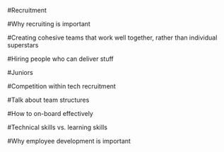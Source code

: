 #Recruitment

#Why recruiting is important

#Creating cohesive teams that work well together, rather than individual superstars

#Hiring people who can deliver stuff

#Juniors

#Competition within tech recruitment

#Talk about team structures

#How to on-board effectively

#Technical skills vs. learning skills

#Why employee development is important